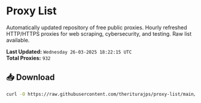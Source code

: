# Proxy List

Automatically updated repository of free public proxies. Hourly refreshed HTTP/HTTPS proxies for web scraping, cybersecurity, and testing. Raw list available.

**Last Updated:** `Wednesday 26-03-2025 18:22:15 UTC`  
**Total Proxies:** `932`

## 📥 Download
```bash
curl -O https://raw.githubusercontent.com/theriturajps/proxy-list/main/proxies.txt
